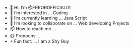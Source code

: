 - 👋 Hi, I’m @ERROROFFICIAL01
- 👀 I’m interested in ... Coding
- 🌱 I’m currently learning ... Java Script
- 💞️ I’m looking to collaborate on ... Web developing Projects
- 📫 How to reach me ...
- 😄 Pronouns: ... 
- ⚡ Fun fact: ... I am a Shy Guy

<!---
ERROROFFICIAL01/ERROROFFICIAL01 is a ✨ special ✨ repository because its `README.md` (this file) appears on your GitHub profile.
You can click the Preview link to take a look at your changes.
--->
